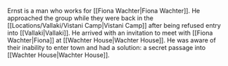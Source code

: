 Ernst is a man who works for [[Fiona Wachter|Fiona Wachter]]. He approached the group while they were back in the [[Locations/Vallaki/Vistani Camp|Vistani Camp]] after being refused entry into [[Vallaki|Vallaki]]. He arrived with an invitation to meet with [[Fiona Wachter|Fiona]] at [[Wachter House|Wachter House]]. He was aware of their inability to enter town and had a solution: a secret passage into [[Wachter House|Wachter House]].